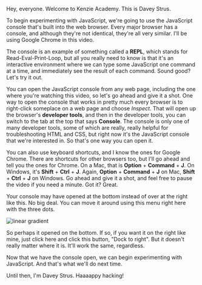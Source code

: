 Hey, everyone. Welcome to Kenzie Academy. This is Davey Strus.

To begin experimenting with JavaScript, we're going to use the JavaScript console that's built into the web browser. Every major browser has a console, and although they're not identical, they're all very similar. I'll be using Google Chrome in this video.

The console is an example of something called a **REPL**, which stands for Read-Eval-Print-Loop, but all you really need to know is that it's an interactive environment where we can type some JavaScript one command at a time, and immediately see the result of each command. Sound good? Let's try it out.

You can open the JavaScript console from any web page, including the one where you're watching this video, so let's go ahead and give it a shot. One way to open the console that works in pretty much every browser is to right-click someplace on a web page and choose _Inspect_. That will open up the browser's **developer tools**, and then in the developer tools, you can switch to the tab at the top that says **Console**. The console is only one of many developer tools, some of which are really, really helpful for troubleshooting HTML and CSS, but right now it's the JavaScript console that we're interested in. So that's one way you can open it.

You can also use keyboard shortcuts, and I know the ones for Google Chrome. There are shortcuts for other browsers too, but I'll go ahead and tell you the ones for Chrome. On a Mac, that is **Option** + **Command** + **J**. On Windows, it's **Shift** + **Ctrl** + **J**. Again, **Option** + **Command** + **J** on Mac, **Shift** + **Ctrl** + **J** on Windows. Go ahead and give it a shot, and feel free to pause the video if you need a minute. Got it? Great.

Your console may have opened at the bottom instead of over at the right like this. No big deal. You can move it around using this menu right here with the three dots.

![linear gradient](https://cdn.jsdelivr.net/gh/dstrus/lesson-transcripts/assets/dev-menu.png)

So perhaps it opened on the bottom. If so, if you want it on the right like mine, just click here and click this button, "Dock to right". But it doesn't really matter where it is. It'll work the same, regardless.

Now that we have the console open, we can begin experimenting with JavaScript. And that's what we'll do next time.

Until then, I'm Davey Strus. Haaaappy hacking!
